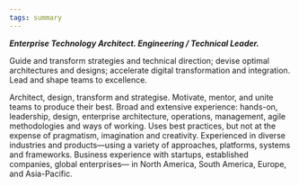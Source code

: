 ```yaml
---
tags: summary
---
```


***Enterprise Technology Architect. Engineering / Technical Leader.***

Guide and transform strategies and technical direction; devise optimal architectures and designs; accelerate digital transformation and integration. Lead and shape teams to excellence.

Architect, design, transform and strategise. Motivate, mentor, and unite teams to produce their best. Broad and extensive experience: hands-on, leadership, design, enterprise architecture, operations, management, agile methodologies and ways of working. Uses best practices, but not at the expense of pragmatism, imagination and creativity. Experienced in diverse industries and products&mdash;using a variety of approaches, platforms, systems and frameworks. Business experience with startups, established companies, global enterprises&mdash; in North America, South America, Europe, and Asia-Pacific.
